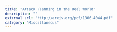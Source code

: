 ```yaml
---
title: "Attack Planning in the Real World"
description: ""
external_url: "http://arxiv.org/pdf/1306.4044.pdf"
category: "Miscellaneous"
---
```

